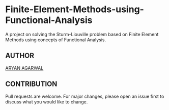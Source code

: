 # Finite-Element-Methods-using-Functional-Analysis
A project on solving the Sturm-Liouville problem based on Finite Element Methods using concepts of Functional Analysis. 

## AUTHOR
[ARYAN AGARWAL](https://github.com/worldinmyfist/)

## CONTRIBUTION
Pull requests are welcome. For major changes, please open an issue first to discuss what you would like to change.
